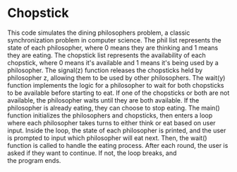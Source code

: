 # Chopstick
This code simulates the dining philosophers problem, a classic synchronization problem in computer science.
The phil list represents the state of each philosopher, where 0 means they are thinking and 1 means they are eating.
The chopstick list represents the availability of each chopstick, where 0 means it's available and 1 means it's being used by a philosopher.
The signal(z) function releases the chopsticks held by philosopher z, allowing them to be used by other philosophers.
The wait(y) function implements the logic for a philosopher to wait for both chopsticks to be available before starting to eat. If one of the chopsticks or both are not available, the philosopher waits until they are both available. If the philosopher is already eating, they can choose to stop eating.
The main() function initializes the philosophers and chopsticks, then enters a loop where each philosopher takes turns to either think or eat based on user input.
Inside the loop, the state of each philosopher is printed, and the user is prompted to input which philosopher will eat next. Then, the wait() function is called to handle the eating process.
After each round, the user is asked if they want to continue. If not, the loop breaks, and the program ends.
